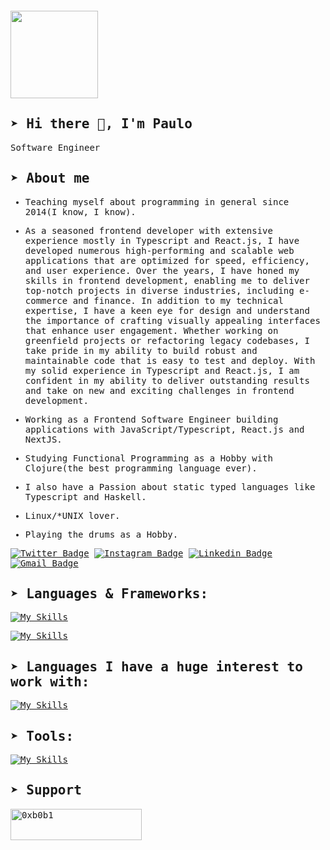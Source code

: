 <div style="margin: 20px 0">
    <a href="https://github.com/0xb0b1/github-profile-views-counter">
        <img width="140px" src="https://komarev.com/ghpvc/?username=0xb0b1&color=DE002D">
    </a>
</div>

<samp>
  
## ➤ Hi there 👋, I'm Paulo

Software Engineer

## ➤ About me 

- Teaching myself about programming in general since 2014(I know, I know).

- As a seasoned frontend developer with extensive experience mostly in Typescript and React.js, I have developed numerous high-performing and scalable web applications that are optimized for speed, efficiency, and user experience.
  Over the years, I have honed my skills in frontend development, enabling me to deliver top-notch projects in diverse industries, including e-commerce and finance.
  In addition to my technical expertise, I have a keen eye for design and understand the importance of crafting visually appealing interfaces that enhance user engagement. 
  Whether working on greenfield projects or refactoring legacy codebases, I take pride in my ability to build robust and maintainable code that is easy to test and deploy. With my solid experience in Typescript and React.js, I am confident in my ability to deliver outstanding results and take on new and exciting challenges in frontend development.


- Working as a Frontend Software Engineer building applications with JavaScript/Typescript, React.js and NextJS.
- Studying Functional Programming as a Hobby with Clojure(the best programming language ever).
- I also have a Passion about static typed languages like Typescript and Haskell.
- Linux/*UNIX lover.
- Playing the drums as a Hobby.

[![Twitter Badge](https://img.shields.io/badge/-@paulo-555555?style=flat-square&labelColor=555555&logo=twitter&logoColor=white&link=https://twitter.com/p_vcent)](https://twitter.com/p_vcent)
[![Instagram Badge](https://img.shields.io/badge/-@paulo-555555?style=flat-square&labelColor=555555&logo=instagram&logoColor=white&link=https://instagram.com/p_vcent)](https://instagram.com/p_vcent) 
[![Linkedin Badge](https://img.shields.io/badge/-Paulo%20Vicente-555555?style=flat-square&logo=Linkedin&logoColor=white&link=https://www.linkedin.com/in/paulo-vicente-6abab0198/)](https://www.linkedin.com/in/paulo-vicente-6abab0198/) 
[![Gmail Badge](https://img.shields.io/badge/-vcente82.com-555555?style=flat-square&logo=Gmail&logoColor=white&link=mailto:vcente82@gmail.com)](mailto:vcente82@gmail.com)


## ➤ Languages & Frameworks:

[![My Skills](https://skillicons.dev/icons?i=html,css,javascript,typescript,clojure,go&theme=dark&perline=6)](https://skillicons.dev)

[![My Skills](https://skillicons.dev/icons?i=react,nextjs,vue,nodejs,vite,jest,vitest,tailwindcss,styledcomponents,sass,redux,graphql,postgres,mysql,redis&theme=dark&perline=6)](https://skillicons.dev)

## ➤ Languages I have a huge interest to work with:

[![My Skills](https://skillicons.dev/icons?i=python,rust,java,haskell&theme=dark&perline=6)](https://skillicons.dev)

## ➤ Tools:

[![My Skills](https://skillicons.dev/icons?i=neovim,webstorm,linux,bsd,bash,yarn,github,git,githubactions,netlify,vercel,azure,devto,docker,postman,figma&theme=dark&perline=6)](https://skillicons.dev)


</div>
  
## ➤ Support
<p><a href="https://www.buymeacoffee.com/0xb0b1"> <img align="left" src="https://cdn.buymeacoffee.com/buttons/v2/default-yellow.png" height="50" width="210" alt="0xb0b1" /></a></p><br><br>


